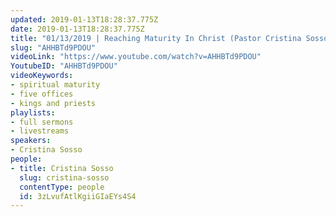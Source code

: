 ```yaml
---
updated: 2019-01-13T18:28:37.775Z
date: 2019-01-13T18:28:37.775Z
title: "01/13/2019 | Reaching Maturity In Christ (Pastor Cristina Sosso)"
slug: "AHHBTd9PDOU"
videoLink: "https://www.youtube.com/watch?v=AHHBTd9PDOU"
YoutubeID: "AHHBTd9PDOU"
videoKeywords:
- spiritual maturity
- five offices
- kings and priests
playlists:
- full sermons
- livestreams
speakers:
- Cristina Sosso
people:
- title: Cristina Sosso
  slug: cristina-sosso
  contentType: people
  id: 3zLvufAtlKgiiGIaEYs4S4
---
```

